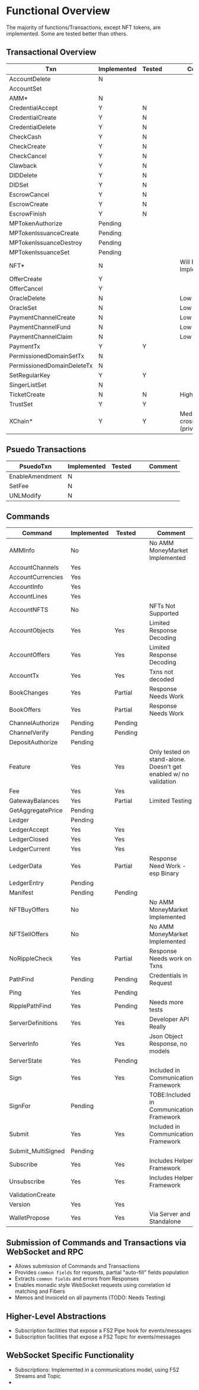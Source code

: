# Functional Overview

The majority of functions/Transactions, except NFT tokens, are implemented. Some are tested better than others.

## Transactional Overview


| Txn                         | Implemented | Tested |   |   | Comment                                |
|-----------------------------|-------------|--------|---|---|----------------------------------------|
| AccountDelete               | N           |        |   |   |                                        |
| AccountSet                  |             |        |   |   |                                        |
| AMM*                        | N           |        |   |   |                                        |
| CredentialAccept            | Y           | N      |   |   |                                        |
| CredentialCreate            | Y           | N      |   |   |                                        |
| CredentialDelete            | Y           | N      |   |   |                                        |
| CheckCash                   | Y           | N      |   |   |                                        |
| CheckCreate                 | Y           | N      |   |   |                                        |
| CheckCancel                 | Y           | N      |   |   |                                        |
| Clawback                    | Y           | N      |   |   |                                        |
| DIDDelete                   | Y           | N      |   |   |                                        |
| DIDSet                      | Y           | N      |   |   |                                        |
| EscrowCancel                | Y           | N      |   |   |                                        |
| EscrowCreate                | Y           | N      |   |   |                                        |
| EscrowFinish                | Y           | N      |   |   |                                        |
| MPTokenAuthorize            | Pending     |        |   |   |                                        |
| MPTokenIssuanceCreate       | Pending     |        |   |   |                                        |
| MPTokenIssuanceDestroy      | Pending     |        |   |   |                                        |
| MPTokenIssuanceSet          | Pending     |        |   |   |                                        |
| NFT*                        | N           |        |   |   | Will Not Implement                     |
| OfferCreate                 | Y           |        |   |   |                                        |
| OfferCancel                 | Y           |        |   |   |                                        |
| OracleDelete                | N           |        |   |   | Low Priority                           |
| OracleSet                   | N           |        |   |   | Low Priority                           |
| PaymentChannelCreate        | N           |        |   |   | Low Priority                           |
| PaymentChannelFund          | N           |        |   |   | Low Priority                           |
| PaymentChannelClaim         | N           |        |   |   | Low Priority                           |
| PaymentTx                   | Y           | Y      |   |   |                                        |
| PermissionedDomainSetTx     | N           |        |   |   |                                        |
| PermissionedDomainDeleteTx  | N           |        |   |   |                                        |
| SetRegularKey               | Y           | Y      |   |   |                                        |
| SingerListSet               | N           |        |   |   |                                        |
| TicketCreate                | N           | N      |   |   | High Priority                          |
| TrustSet                    | Y           | Y      |   |   |                                        |
| XChain*                     | Y           | Y      |   |   | Medium for cross XRPL (private/public) |

## Psuedo Transactions


| PsuedoTxn       | Implemented | Tested |   |   | Comment                                |
|-----------------|-------------|--------|---|---|----------------------------------------|
| EnableAmendment | N           |        |   |   |                                        |
| SetFee          | N           |        |   |   |
| UNLModify       | N           |        |   |   |

## Commands


| Command            | Implemented | Tested  |   | Comment                                                          | 
|--------------------|-------------|---------|---|------------------------------------------------------------------|
| AMMInfo            | No          |         |   | No AMM MoneyMarket Implemented                                   |
| AccountChannels    | Yes         |         |   |                                                                  |        
| AccountCurrencies  | Yes         |         |   |                                                                  |
| AccountInfo        | Yes         |         |   |                                                                  |
| AccountLines       | Yes         |         |   |                                                                  |
| AccountNFTS        | No          |         |   | NFTs Not Supported                                               |
| AccountObjects     | Yes         | Yes     |   | Limited Response Decoding                                        |
| AccountOffers      | Yes         | Yes     |   | Limited Response Decoding                                        |
| AccountTx          | Yes         | Yes     |   | Txns not decoded                                                 |
| BookChanges        | Yes         | Partial |   | Response Needs Work                                              |
| BookOffers         | Yes         | Partial |   | Response Needs Work                                              |
| ChannelAuthorize   | Pending     | Pending |   |                                                                  |
| ChannelVerify      | Pending     | Pending |   |                                                                  |
| DepositAuthorize   | Pending     |         |   |                                                                  |
| Feature            | Yes         | Yes     |   | Only tested on stand-alone. Doesn't get enabled w/ no validation |
| Fee                | Yes         | Yes     |   |                                                                  |
| GatewayBalances    | Yes         | Partial |   | Limited Testing                                                  |
| GetAggregatePrice  | Pending     |         |   |                                                                  |
| Ledger             | Pending     |         |   |                                                                  |
| LedgerAccept       | Yes         | Yes     |   |                                                                  |
| LedgerClosed       | Yes         | Yes     |   |                                                                  |
| LedgerCurrent      | Yes         | Yes     |   |                                                                  |
| LedgerData         | Yes         | Partial |   | Response Need Work - esp Binary                                  |
| LedgerEntry        | Pending     |         |   |                                                                  |
| Manifest           | Pending     | Pending |   |                                                                  |
| NFTBuyOffers       | No          |         |   | No AMM MoneyMarket Implemented                                   |
| NFTSellOffers      | No          |         |   | No AMM MoneyMarket Implemented                                   |
| NoRippleCheck      | Yes         | Partial |   | Response Needs work on Txns                                      |
| PathFind           | Pending     | Pending |   | Credentials in Request                                           |
| Ping               | Yes         | Pending |   | 
| RipplePathFind     | Yes         | Pending |   | Needs more tests                                                 |
| ServerDefinitions  | Yes         | Yes     |   | Developer API Really                                             |
| ServerInfo         | Yes         | Yes     |   | Json Object Response, no models                                  |
| ServerState        | Yes         | Pending |   |                                                                  |
| Sign               | Yes         | Yes     |   | Included in Communication Framework                              |
| SignFor            | Pending     |         |   | TOBE:Included in Communication Framework                         |
| Submit             | Yes         | Yes     |   | Included in Communication Framework                              |
| Submit_MultiSigned | Pending     |         |   |                                                                  |
| Subscribe          | Yes         | Yes     |   | Includes Helper Framework                                        |
| Unsubscribe        | Yes         | Yes     |   | Includes Helper Framework                                        |
| ValidationCreate   |             |         |   |                                                                  |
| Version            | Yes         | Yes     |   |                                                                  |
| WalletPropose      | Yes         | Yes     |   | Via Server and Standalone                                        |


## Submission of Commands and Transactions via WebSocket and RPC
- Allows submission of Commands and Transactions
- Provides `common fields` for requests, partial "auto-fill" fields population
- Extracts `common fields` and errors from Responses
- Enables monadic style WebSocket requests using correlation id matching and Fibers
- Memos and InvoiceId on all payments (TODO: Needs Testing)

## Higher-Level Abstractions

- Subscription facilities that expose a FS2 Pipe hook for events/messages
- Subscription facilities that expose a FS2 Topic for events/messages





## WebSocket Specific Functionality
- Subscriptions: Implemented in a communications model, using FS2 Streams and Topic
- 
